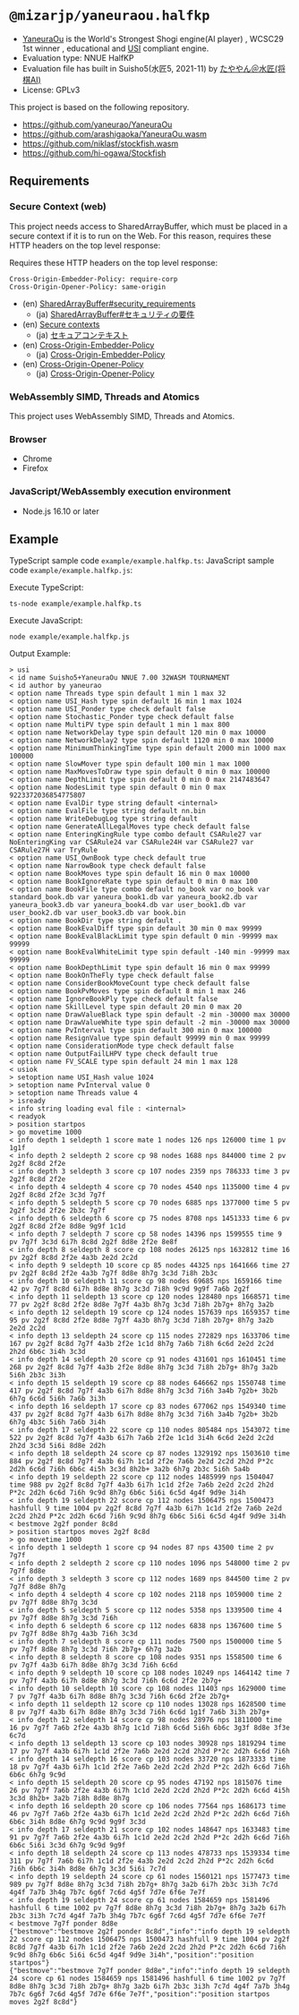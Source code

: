 # `@mizarjp/yaneuraou.halfkp`

- [YaneuraOu](https://github.com/yaneurao/YaneuraOu) is the World's Strongest Shogi engine(AI player) , WCSC29 1st winner , educational and [USI](http://shogidokoro.starfree.jp/usi.html) compliant engine.
- Evaluation type: NNUE HalfKP
- Evaluation file has built in Suisho5(水匠5, 2021-11) by [たややん＠水匠(将棋AI)](https://twitter.com/tayayan_ts)
- License: GPLv3

This project is based on the following repository.

- https://github.com/yaneurao/YaneuraOu
- https://github.com/arashigaoka/YaneuraOu.wasm
- https://github.com/niklasf/stockfish.wasm
- https://github.com/hi-ogawa/Stockfish

## Requirements

### Secure Context (web)

This project needs access to SharedArrayBuffer, which must be placed in a secure context if it is to run on the Web. For this reason, requires these HTTP headers on the top level response:

Requires these HTTP headers on the top level response:

```
Cross-Origin-Embedder-Policy: require-corp
Cross-Origin-Opener-Policy: same-origin
```

- (en) [SharedArrayBuffer#security_requirements](https://developer.mozilla.org/en-US/docs/Web/JavaScript/Reference/Global_Objects/SharedArrayBuffer#security_requirements)
  - (ja) [SharedArrayBuffer#セキュリティの要件](https://developer.mozilla.org/ja/docs/Web/JavaScript/Reference/Global_Objects/SharedArrayBuffer#%E3%82%BB%E3%82%AD%E3%83%A5%E3%83%AA%E3%83%86%E3%82%A3%E3%81%AE%E8%A6%81%E4%BB%B6)
- (en) [Secure contexts](https://developer.mozilla.org/en-US/docs/Web/Security/Secure_Contexts)
  - (ja) [セキュアコンテキスト](https://developer.mozilla.org/ja/docs/Web/Security/Secure_Contexts)
- (en) [Cross-Origin-Embedder-Policy](https://developer.mozilla.org/en-US/docs/Web/HTTP/Headers/Cross-Origin-Embedder-Policy)
  - (ja) [Cross-Origin-Embedder-Policy](https://developer.mozilla.org/ja/docs/Web/HTTP/Headers/Cross-Origin-Embedder-Policy)
- (en) [Cross-Origin-Opener-Policy](https://developer.mozilla.org/en-US/docs/Web/HTTP/Headers/Cross-Origin-Opener-Policy)
  - (ja) [Cross-Origin-Opener-Policy](https://developer.mozilla.org/ja/docs/Web/HTTP/Headers/Cross-Origin-Opener-Policy)

### WebAssembly SIMD, Threads and Atomics

This project uses WebAssembly SIMD, Threads and Atomics.

### Browser

- Chrome
- Firefox 

### JavaScript/WebAssembly execution environment

- Node.js 16.10 or later

## Example

TypeScript sample code `example/example.halfkp.ts`:
JavaScript sample code `example/example.halfkp.js`:

Execute TypeScript:

```
ts-node example/example.halfkp.ts
```

Execute JavaScript:

```
node example/example.halfkp.js
```

Output Example:

```
> usi
< id name Suisho5+YaneuraOu NNUE 7.00 32WASM TOURNAMENT
< id author by yaneurao
< option name Threads type spin default 1 min 1 max 32
< option name USI_Hash type spin default 16 min 1 max 1024
< option name USI_Ponder type check default false
< option name Stochastic_Ponder type check default false
< option name MultiPV type spin default 1 min 1 max 800
< option name NetworkDelay type spin default 120 min 0 max 10000
< option name NetworkDelay2 type spin default 1120 min 0 max 10000
< option name MinimumThinkingTime type spin default 2000 min 1000 max 100000
< option name SlowMover type spin default 100 min 1 max 1000
< option name MaxMovesToDraw type spin default 0 min 0 max 100000
< option name DepthLimit type spin default 0 min 0 max 2147483647
< option name NodesLimit type spin default 0 min 0 max 9223372036854775807
< option name EvalDir type string default <internal>
< option name EvalFile type string default nn.bin
< option name WriteDebugLog type string default 
< option name GenerateAllLegalMoves type check default false
< option name EnteringKingRule type combo default CSARule27 var NoEnteringKing var CSARule24 var CSARule24H var CSARule27 var CSARule27H var TryRule
< option name USI_OwnBook type check default true
< option name NarrowBook type check default false
< option name BookMoves type spin default 16 min 0 max 10000
< option name BookIgnoreRate type spin default 0 min 0 max 100
< option name BookFile type combo default no_book var no_book var standard_book.db var yaneura_book1.db var yaneura_book2.db var yaneura_book3.db var yaneura_book4.db var user_book1.db var user_book2.db var user_book3.db var book.bin
< option name BookDir type string default .
< option name BookEvalDiff type spin default 30 min 0 max 99999
< option name BookEvalBlackLimit type spin default 0 min -99999 max 99999
< option name BookEvalWhiteLimit type spin default -140 min -99999 max 99999
< option name BookDepthLimit type spin default 16 min 0 max 99999
< option name BookOnTheFly type check default false
< option name ConsiderBookMoveCount type check default false
< option name BookPvMoves type spin default 8 min 1 max 246
< option name IgnoreBookPly type check default false
< option name SkillLevel type spin default 20 min 0 max 20
< option name DrawValueBlack type spin default -2 min -30000 max 30000
< option name DrawValueWhite type spin default -2 min -30000 max 30000
< option name PvInterval type spin default 300 min 0 max 100000
< option name ResignValue type spin default 99999 min 0 max 99999
< option name ConsiderationMode type check default false
< option name OutputFailLHPV type check default true
< option name FV_SCALE type spin default 24 min 1 max 128
< usiok
> setoption name USI_Hash value 1024
> setoption name PvInterval value 0
> setoption name Threads value 4
> isready
< info string loading eval file : <internal>
< readyok
> position startpos
> go movetime 1000
< info depth 1 seldepth 1 score mate 1 nodes 126 nps 126000 time 1 pv 1g1f
< info depth 2 seldepth 2 score cp 98 nodes 1688 nps 844000 time 2 pv 2g2f 8c8d 2f2e
< info depth 3 seldepth 3 score cp 107 nodes 2359 nps 786333 time 3 pv 2g2f 8c8d 2f2e
< info depth 4 seldepth 4 score cp 70 nodes 4540 nps 1135000 time 4 pv 2g2f 8c8d 2f2e 3c3d 7g7f
< info depth 5 seldepth 5 score cp 70 nodes 6885 nps 1377000 time 5 pv 2g2f 3c3d 2f2e 2b3c 7g7f
< info depth 6 seldepth 6 score cp 75 nodes 8708 nps 1451333 time 6 pv 2g2f 8c8d 2f2e 8d8e 9g9f 1c1d
< info depth 7 seldepth 7 score cp 58 nodes 14396 nps 1599555 time 9 pv 7g7f 3c3d 6i7h 8c8d 2g2f 8d8e 2f2e 8e8f
< info depth 8 seldepth 8 score cp 108 nodes 26125 nps 1632812 time 16 pv 2g2f 8c8d 2f2e 4a3b 2e2d 2c2d
< info depth 9 seldepth 10 score cp 85 nodes 44325 nps 1641666 time 27 pv 2g2f 8c8d 2f2e 4a3b 7g7f 8d8e 8h7g 3c3d 7i8h 2b3c
< info depth 10 seldepth 11 score cp 98 nodes 69685 nps 1659166 time 42 pv 7g7f 8c8d 6i7h 8d8e 8h7g 3c3d 7i8h 9c9d 9g9f 7a6b 2g2f
< info depth 11 seldepth 13 score cp 120 nodes 128480 nps 1668571 time 77 pv 2g2f 8c8d 2f2e 8d8e 7g7f 4a3b 8h7g 3c3d 7i8h 2b7g+ 8h7g 3a2b
< info depth 12 seldepth 19 score cp 124 nodes 157639 nps 1659357 time 95 pv 2g2f 8c8d 2f2e 8d8e 7g7f 4a3b 8h7g 3c3d 7i8h 2b7g+ 8h7g 3a2b 2e2d 2c2d
< info depth 13 seldepth 24 score cp 115 nodes 272829 nps 1633706 time 167 pv 2g2f 8c8d 7g7f 4a3b 2f2e 1c1d 8h7g 7a6b 7i8h 6c6d 2e2d 2c2d 2h2d 6b6c 3i4h 3c3d
< info depth 14 seldepth 20 score cp 91 nodes 431601 nps 1610451 time 268 pv 2g2f 8c8d 7g7f 4a3b 2f2e 8d8e 8h7g 3c3d 7i8h 2b7g+ 8h7g 3a2b 5i6h 2b3c 3i3h
< info depth 15 seldepth 19 score cp 88 nodes 646662 nps 1550748 time 417 pv 2g2f 8c8d 7g7f 4a3b 6i7h 8d8e 8h7g 3c3d 7i6h 3a4b 7g2b+ 3b2b 6h7g 6c6d 5i6h 7a6b 3i3h
< info depth 16 seldepth 17 score cp 83 nodes 677062 nps 1549340 time 437 pv 2g2f 8c8d 7g7f 4a3b 6i7h 8d8e 8h7g 3c3d 7i6h 3a4b 7g2b+ 3b2b 6h7g 4b3c 5i6h 7a6b 3i4h
< info depth 17 seldepth 22 score cp 110 nodes 805484 nps 1543072 time 522 pv 2g2f 8c8d 7g7f 4a3b 6i7h 7a6b 2f2e 1c1d 3i4h 6c6d 2e2d 2c2d 2h2d 3c3d 5i6i 8d8e 2d2h
< info depth 18 seldepth 24 score cp 87 nodes 1329192 nps 1503610 time 884 pv 2g2f 8c8d 7g7f 4a3b 6i7h 1c1d 2f2e 7a6b 2e2d 2c2d 2h2d P*2c 2d2h 6c6d 7i6h 6b6c 4i5h 3c3d 8h2b+ 3a2b 6h7g 2b3c 5i6h 5a4b
< info depth 19 seldepth 22 score cp 112 nodes 1485999 nps 1504047 time 988 pv 2g2f 8c8d 7g7f 4a3b 6i7h 1c1d 2f2e 7a6b 2e2d 2c2d 2h2d P*2c 2d2h 6c6d 7i6h 9c9d 8h7g 6b6c 5i6i 6c5d 4g4f 9d9e 3i4h
< info depth 19 seldepth 22 score cp 112 nodes 1506475 nps 1500473 hashfull 9 time 1004 pv 2g2f 8c8d 7g7f 4a3b 6i7h 1c1d 2f2e 7a6b 2e2d 2c2d 2h2d P*2c 2d2h 6c6d 7i6h 9c9d 8h7g 6b6c 5i6i 6c5d 4g4f 9d9e 3i4h
< bestmove 2g2f ponder 8c8d
> position startpos moves 2g2f 8c8d
> go movetime 1000
< info depth 1 seldepth 1 score cp 94 nodes 87 nps 43500 time 2 pv 7g7f
< info depth 2 seldepth 2 score cp 110 nodes 1096 nps 548000 time 2 pv 7g7f 8d8e
< info depth 3 seldepth 3 score cp 112 nodes 1689 nps 844500 time 2 pv 7g7f 8d8e 8h7g
< info depth 4 seldepth 4 score cp 102 nodes 2118 nps 1059000 time 2 pv 7g7f 8d8e 8h7g 3c3d
< info depth 5 seldepth 5 score cp 112 nodes 5358 nps 1339500 time 4 pv 7g7f 8d8e 8h7g 3c3d 7i6h
< info depth 6 seldepth 6 score cp 112 nodes 6838 nps 1367600 time 5 pv 7g7f 8d8e 8h7g 4a3b 7i6h 3c3d
< info depth 7 seldepth 8 score cp 111 nodes 7500 nps 1500000 time 5 pv 7g7f 8d8e 8h7g 3c3d 7i6h 2b7g+ 6h7g 3a2b
< info depth 8 seldepth 8 score cp 108 nodes 9351 nps 1558500 time 6 pv 7g7f 4a3b 6i7h 8d8e 8h7g 3c3d 7i6h 6c6d
< info depth 9 seldepth 10 score cp 108 nodes 10249 nps 1464142 time 7 pv 7g7f 4a3b 6i7h 8d8e 8h7g 3c3d 7i6h 6c6d 2f2e 2b7g+
< info depth 10 seldepth 10 score cp 108 nodes 11403 nps 1629000 time 7 pv 7g7f 4a3b 6i7h 8d8e 8h7g 3c3d 7i6h 6c6d 2f2e 2b7g+
< info depth 11 seldepth 12 score cp 110 nodes 13028 nps 1628500 time 8 pv 7g7f 4a3b 6i7h 8d8e 8h7g 3c3d 7i6h 6c6d 1g1f 7a6b 3i3h 2b7g+
< info depth 12 seldepth 14 score cp 98 nodes 28976 nps 1811000 time 16 pv 7g7f 7a6b 2f2e 4a3b 8h7g 1c1d 7i8h 6c6d 5i6h 6b6c 3g3f 8d8e 3f3e 6c7d
< info depth 13 seldepth 13 score cp 103 nodes 30928 nps 1819294 time 17 pv 7g7f 4a3b 6i7h 1c1d 2f2e 7a6b 2e2d 2c2d 2h2d P*2c 2d2h 6c6d 7i6h
< info depth 14 seldepth 16 score cp 103 nodes 33720 nps 1873333 time 18 pv 7g7f 4a3b 6i7h 1c1d 2f2e 7a6b 2e2d 2c2d 2h2d P*2c 2d2h 6c6d 7i6h 6b6c 6h7g 9c9d
< info depth 15 seldepth 20 score cp 95 nodes 47192 nps 1815076 time 26 pv 7g7f 7a6b 2f2e 4a3b 6i7h 1c1d 2e2d 2c2d 2h2d P*2c 2d2h 6c6d 4i5h 3c3d 8h2b+ 3a2b 7i8h 8d8e 8h7g
< info depth 16 seldepth 20 score cp 106 nodes 77564 nps 1686173 time 46 pv 7g7f 7a6b 2f2e 4a3b 6i7h 1c1d 2e2d 2c2d 2h2d P*2c 2d2h 6c6d 7i6h 6b6c 3i4h 8d8e 6h7g 9c9d 9g9f 3c3d
< info depth 17 seldepth 21 score cp 102 nodes 148647 nps 1633483 time 91 pv 7g7f 7a6b 2f2e 4a3b 6i7h 1c1d 2e2d 2c2d 2h2d P*2c 2d2h 6c6d 7i6h 6b6c 5i6i 3c3d 6h7g 9c9d 9g9f
< info depth 18 seldepth 24 score cp 113 nodes 478733 nps 1539334 time 311 pv 7g7f 7a6b 6i7h 1c1d 2f2e 4a3b 2e2d 2c2d 2h2d P*2c 2d2h 6c6d 7i6h 6b6c 3i4h 8d8e 6h7g 3c3d 5i6i 7c7d
< info depth 19 seldepth 24 score cp 61 nodes 1560121 nps 1577473 time 989 pv 7g7f 8d8e 8h7g 3c3d 7i8h 2b7g+ 8h7g 3a2b 6i7h 2b3c 3i3h 7c7d 4g4f 7a7b 3h4g 7b7c 6g6f 7c6d 4g5f 7d7e 6f6e 7e7f
< info depth 19 seldepth 24 score cp 61 nodes 1584659 nps 1581496 hashfull 6 time 1002 pv 7g7f 8d8e 8h7g 3c3d 7i8h 2b7g+ 8h7g 3a2b 6i7h 2b3c 3i3h 7c7d 4g4f 7a7b 3h4g 7b7c 6g6f 7c6d 4g5f 7d7e 6f6e 7e7f
< bestmove 7g7f ponder 8d8e
{"bestmove":"bestmove 2g2f ponder 8c8d","info":"info depth 19 seldepth 22 score cp 112 nodes 1506475 nps 1500473 hashfull 9 time 1004 pv 2g2f 8c8d 7g7f 4a3b 6i7h 1c1d 2f2e 7a6b 2e2d 2c2d 2h2d P*2c 2d2h 6c6d 7i6h 9c9d 8h7g 6b6c 5i6i 6c5d 4g4f 9d9e 3i4h","position":"position startpos"}
{"bestmove":"bestmove 7g7f ponder 8d8e","info":"info depth 19 seldepth 24 score cp 61 nodes 1584659 nps 1581496 hashfull 6 time 1002 pv 7g7f 8d8e 8h7g 3c3d 7i8h 2b7g+ 8h7g 3a2b 6i7h 2b3c 3i3h 7c7d 4g4f 7a7b 3h4g 7b7c 6g6f 7c6d 4g5f 7d7e 6f6e 7e7f","position":"position startpos moves 2g2f 8c8d"}
```
